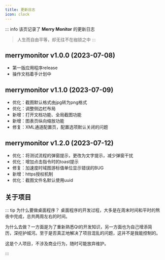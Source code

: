 ```yaml
---
title: 更新日志
icon: clock
---
```


::: info
该页记录了 **Merry Monitor** 的更新日志

> 人生而自由平等，却无往不在枷锁之中
:::

## merrymonitor v1.0.0 (2023-07-08)

+ 第一版应用程序release
+ 操作文档着手计划中

## merrymonitor v1.1.0 (2023-07-09)

+ 优化：截图默认格式由jpg转为png格式
+ 优化：调整侧边栏布局
+ 新增：打开文档功能、全局截图功能
+ 新增：图表页纵向缩放功能
+ 修复：XML通道配置页，配置选项默认关闭的问题

## merrymonitor v1.2.0 (2023-07-12)

+ 优化：将测试流程的弹窗提示，更改为文字提示，减少弹窗干扰
+ 优化：增加点击指令时的toast提示
+ 修复：加速度时域图游标值单位显示错误的BUG
+ 新增：https授权机制
+ 优化：截图文件名默认使用uuid

## 关于项目

::: tip 为什么要做桌面程序？
桌面程序的开发过程，大多是在周末时间和平时的熬夜中完成，总共两周左右的时间。

为什么去做？一方面是为了重新熟悉Qt的开发知识，另一方面也为自己增添简历，深挖护城河。至于是否真正地解决了项目混乱的问题，这并不是我能控制的。

这是个人项目，不涉及商业行为，随时可能放弃维护。

:::
